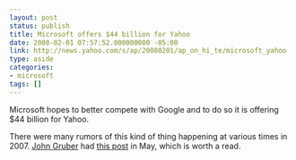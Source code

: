 ```yaml
---
layout: post
status: publish
title: Microsoft offers $44 billion for Yahoo
date: 2008-02-01 07:57:52.000000000 -05:00
link: http://news.yahoo.com/s/ap/20080201/ap_on_hi_te/microsoft_yahoo
type: aside
categories:
- microsoft
tags: []
---
```

Microsoft hopes to better compete with Google and to do so it is offering $44 billion for Yahoo.

There were many rumors of this kind of thing happening at various times in 2007. <a href="http://daringfireball.net/">John Gruber</a> had <a href="http://daringfireball.net/2007/05/microsoft_yahoo_tree">this post</a> in May, which is worth a read.

